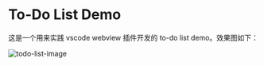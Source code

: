 # To-Do List Demo

这是一个用来实践 vscode webview 插件开发的 to-do list demo。效果图如下：

![todo-list-image](https://static.fuxi.netease.com/eevee/fuxi_protal/index/lzmbj2cm_448933.png)
